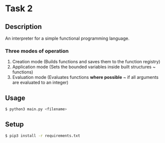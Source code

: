 # Task 2

## Description

An interpreter for a simple functional programming language.

### Three modes of operation

1. Creation mode (Builds functions and saves them to the function registry)
2. Application mode (Sets the bounded variables inside built structures ~ functions)
3. Evaluation mode (Evaluates functions **where possible** ~ if all arguments are evaluated to an integer)

## Usage

```bash
$ python3 main.py <filename>
```

## Setup

```bash
$ pip3 install -r requirements.txt
```

